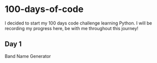 # 100-days-of-code
I decided to start my 100 days code challenge learning Python. 
I will be recording my progress here, be with me throughout this journey!

## Day 1
Band Name Generator